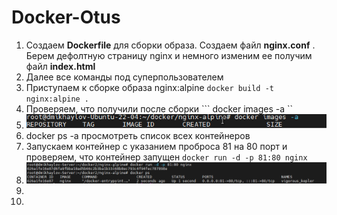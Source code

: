 # Docker-Otus
1. Создаем  **Dockerfile**  для сборки образа. Создаем файл **nginx.conf** . Берем дефолтную страницу nginx и немного изменим ее получим файл **index.html**
2. Далее все команды под суперпользователем
3. Приступаем к сборке образа nginx:alpine   ``` docker build -t nginx:alpine . ```
4.  Проверяем, что получили после сборки ``` docker images -a ``
5.  ![alt text](./Pictures/1.png)
6.  docker ps -a просмотреть список всех контейнеров
7.  Запускаем контейнер с указанием проброса 81 на 80 порт и проверяем, что контейнер запущен  ``` docker run -d -p 81:80 nginx ```
8.   ![alt text](./Pictures/2.png)
9.  
10.  



